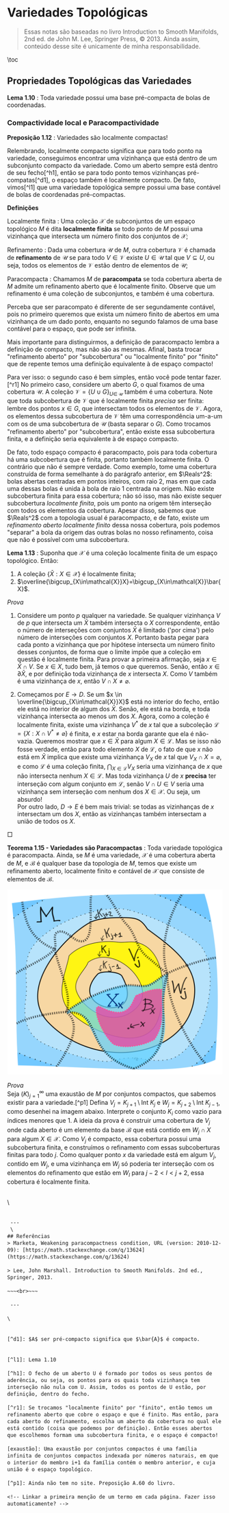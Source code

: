 # Variedades Topológicas

 > Essas notas são baseadas no livro Introduction to Smooth Manifolds, 2nd ed. de John M. Lee, Springer Press, &copy; 2013. Ainda assim, conteúdo desse site é unicamente de minha responsabilidade.

\toc

## Propriedades Topológicas das Variedades

**Lema 1.10** 
: Toda variedade possui uma base pré-compacta de bolas de coordenadas.

### Compactividade local e Paracompactividade

**Preposição 1.12** 
: Variedades são localmente compactas!

Relembrando, localmente compacto significa que para todo ponto na variedade, conseguimos encontrar uma vizinhança que está dentro de um subconjunto compacto da variedade. Como um aberto sempre está dentro de seu fecho[^h1], então se para todo ponto temos vizinhanças pré-compatas[^d1], o espaço também é localmente compacto. De fato, vimos[^l1] que uma variedade topológica sempre possui uma base contável de bolas de coordenadas pré-compactas.

**Definições**  

Localmente finita
 : Uma coleção $\mathcal{X}$ de subconjuntos de um espaço topológico $M$ é dita **localmente finita** se todo ponto de $M$ possui uma vizinhança que intersecta um número finito dos conjuntos de $\mathcal{X}$;

Refinamento
 : Dada uma cobertura $\mathcal{U}$ de $M$, outra cobertura $\mathcal{V}$ é chamada de **refinamento** de $\mathcal{U}$ se para todo $V\in \mathcal{V}$ existe $U\in \mathcal{U}$ tal que $V \subseteq U$, ou seja, todos os elementos de $\mathcal{V}$ estão dentro de elementos de $\mathcal{U}$;

Paracompacta
 : Chamamos $M$ de **paracompata** se toda cobertura aberta de $M$ admite um refinamento aberto que é localmente finito. Observe que um refinamento é uma coleção de subconjuntos, e também é uma cobertura.

Perceba que ser paracompato é diferente de ser segundamente contável, pois no primeiro queremos que exista um número finito de abertos em uma vizinhança de um dado ponto, enquanto no segundo falamos de uma base contável para o espaço, que pode ser infinita.
<!-- paracompacto => seg. contável? -->

Mais importante para distinguirmos, a definição de paracompacto lembra a definição de compacto, mas não são as mesmas. Afinal, basta trocar "refinamento aberto" por "subcobertura" ou "localmente finito" por "finito" que de repente temos uma definição equivalente à de espaço compacto!

Para ver isso: o segundo caso é bem simples, então você pode tentar fazer.[^r1] No primeiro caso, considere um aberto $G$, o qual fixamos de uma cobertura $\mathcal{U}$. A coleção $\mathcal{V} = \{U\cup G\}_{U\in\,\mathcal{U}}$ também é uma cobertura. Note que toda subcobertura de $\mathcal{V}$ que é localmente finita *precisa* ser finita: lembre dos pontos $x\in G$, que intersectam todos os elementos de $\mathcal{V}$. Agora, os elementos dessa subcobertura de $\mathcal{V}$ têm uma correspondência um-a-um com os de uma subcobertura de $\mathcal{U}$ (basta separar o $G$). Como trocamos "refinamento aberto" por "subcobertura", então existe essa subcobertura finita, e a definição seria equivalente à de espaço compacto.

De fato, todo espaço compacto é paracompacto, pois para toda cobertura há uma subcobertura que é finita, portanto também localmente finita. O contrário que não é sempre verdade. Como exemplo, tome uma cobertura construída de forma semelhante à do parágrafo anterior, em $\Reals^2$: bolas abertas centradas em pontos inteiros, com raio 2, mas em que cada uma dessas bolas é unida à bola de raio 1 centrada na origem. Não existe subcobertura finita para essa cobertura; não só isso, mas não existe sequer subcobertura *localmente finita*, pois um ponto na origem têm interseção com todos os elementos da cobertura. Apesar disso, sabemos que $\Reals^2$ com a topologia usual é paracompacto, e de fato, existe um *refinamento aberto localmente finito* dessa nossa cobertura, pois podemos "separar" a bola da origem das outras bolas no nosso refinamento, coisa que não é possível com uma subcobertura.

**Lema 1.13**
: Suponha que $\mathcal{X}$ é uma coleção localmente finita de um espaço topológico. Então:
   1. A coleção $\{\bar{X} : X \in \mathcal{X}\}$ é localmente finita;
   2. $\overline{\bigcup_{X\in\mathcal{X}}X}=\bigcup_{X\in\mathcal{X}}\bar{X}$.

*Prova*
   1. Considere um ponto $p$ qualquer na variedade. Se qualquer vizinhança $V$ de $p$ que intersecta um $\bar{X}$ também intersecta o $X$ correspondente, então o número de interseções com conjuntos $\bar{X}$ é limitado ('por cima') pelo número de interseções com conjuntos $X$. Portanto basta pegar para cada ponto a vizinhança que por hipótese intersecta um número finito desses conjuntos, de forma que o limite impõe que a coleção em questão é localmente finita. Para provar a primeira afirmação, seja $x\in \bar{X}\cap V$. Se $x\in X$, tudo bem, já temos o que queremos. Senão, então $x\in\partial\bar{X}$, e por definição toda vizinhança de $x$ intersecta $X$. Como $V$ também é uma vizinhança de $x$, então $V\cap X \neq \varnothing$. 

   2. Começamos por $E \to D$. Se um $x \in \overline{\bigcup_{X\in\mathcal{X}}X}$ está no interior do fecho, então ele está no interior de algum dos $\bar{X}$. Senão, ele está na borda, e toda vizinhança intersecta ao menos um dos $X$. Agora, como a coleção é localmente finita, existe uma vizinhança $V^*$ de $x$ tal que a subcoleção $\mathcal{L} = \{X : X \cap V^* \neq \varnothing\}$ é finita, e $x$ estar na borda garante que ela é não-vazia. Queremos mostrar que $x \in \bar{X}$ para algum $X\in \mathcal{L}$. Mas se isso não fosse verdade, então para todo elemento $X$ de $\mathcal{L}$, o fato de que $x$ não está em $\bar{X}$ implica que existe uma vizinhança $V_{X}$ de $x$ tal que $V_X \cap X = \varnothing$, e como $\mathcal{L}$ é uma coleção finita, $\bigcap_{X \in \mathcal{L}} V_X$ seria uma vizinhança de $x$ que não intersecta nenhum $X \in \mathcal{L}$. Mas toda vizinhança $U$ de $x$ **precisa** ter interseção com algum conjunto em $\mathcal{L}$, senão $V \cap U \in V$ seria uma vizinhança sem interseção com nenhum dos $X \in \mathcal{X}$. Ou seja, um absurdo!  
   Por outro lado, $D \to E$ é bem mais trivial: se todas as vizinhanças de $x$ intersectam um dos $X$, então as vizinhanças também intersectam a união de todos os $X$.
   
$\Box$


**Teorema 1.15 - Variedades são Paracompactas**
: Toda variedade topológica é paracompacta. Ainda, se $M$ é uma variedade, $\mathcal{X}$ é uma cobertura aberta de $M$, e $\mathcal{B}$ é qualquer base da topologia de $M$, temos que existe um refinamento aberto, localmente finito e contável de $\mathcal{X}$ que consiste de elementos de $\mathcal{B}$.

![prova](/assets/svg/var-topologicas-paracompato.svg)

_Prova_\
Seja $(K)_{j=1}^{\infty}$ uma exaustão de $M$ por conjuntos compactos, que sabemos existir para a variedade.[^p1] Defina $V_j = K _{j+1} \setminus \text{Int } K _{j}$ e $W_j = K _{j+2} \setminus \text{Int } K _{j-1}$, como desenhei na imagem abaixo. Interprete o conjunto $K_i$ como vazio para índices menores que 1. A ideia da prova é construir uma cobertura de $V_j$ onde cada aberto é um elemento da base $\mathcal{B}$ que está contido em $W_j \cap X$ para algum $X \in \mathcal{X}$. Como $V_j$ é compacto, essa cobertura possui uma subcobertura finita, e construímos o refinamento com essas subcoberturas finitas para todo $j$. Como qualquer ponto $x$ da variedade está em algum $V_j$, contido em $W_j$, e uma vizinhança em $W_j$ só poderia ter interseção com os elementos do refinamento que estão em $W_l$ para $j-2 < l < j+2$, essa cobertura é localmente finita. 

\
\
~~~<br>~~~

 --- 
 \
## Referências
> Marketa, Weakening paracompactness condition, URL (version: 2010-12-09): [https://math.stackexchange.com/q/13624](https://math.stackexchange.com/q/13624)

> Lee, John Marshall. Introduction to Smooth Manifolds. 2nd ed., Springer, 2013.

~~~<br>~~~

 ---

\


[^d1]: $A$ ser pré-compacto significa que $\bar{A}$ é compacto.


[^l1]: Lema 1.10

[^h1]: O fecho de um aberto U é formado por todos os seus pontos de aderência, ou seja, os pontos para os quais toda vizinhança tem interseção não nula com U. Assim, todos os pontos de U estão, por definição, dentro do fecho.

[^r1]: Se trocamos "localmente finito" por "finito", então temos um refinamento aberto que cobre o espaço e que é finito. Mas então, para cada aberto do refinamento, escolha um aberto da cobertura no qual ele está contido (coisa que podemos por definição). Então esses abertos que escolhemos formam uma subcobertura finita, e o espaço é compacto!

[exaustão]: Uma exaustão por conjuntos compactos é uma família infinita de conjuntos compactos indexada por números naturais, em que o interior do membro i+1 da família contém o membro anterior, e cuja união é o espaço topológico.

[^p1]: Ainda não tem no site. Preposição A.60 do livro.

<!-- Linkar a primeira menção de um termo em cada página. Fazer isso automaticamente? -->


